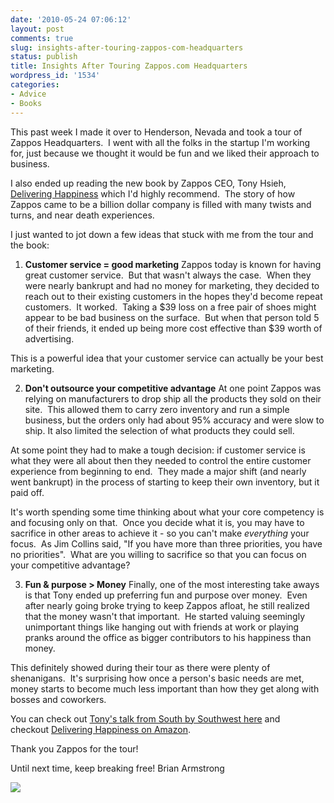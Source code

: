 ```yaml
---
date: '2010-05-24 07:06:12'
layout: post
comments: true
slug: insights-after-touring-zappos-com-headquarters
status: publish
title: Insights After Touring Zappos.com Headquarters
wordpress_id: '1534'
categories:
- Advice
- Books
---
```


This past week I made it over to Henderson, Nevada and took a tour of Zappos Headquarters.  I went with all the folks in the startup I'm working for, just because we thought it would be fun and we liked their approach to business.

I also ended up reading the new book by Zappos CEO, Tony Hsieh, [Delivering Happiness](http://www.amazon.com/gp/product/0446563048?ie=UTF8&tag=httpwwwstartb-20&linkCode=as2&camp=1789&creative=390957&creativeASIN=0446563048) which I'd highly recommend.  The story of how Zappos came to be a billion dollar company is filled with many twists and turns, and near death experiences.

I just wanted to jot down a few ideas that stuck with me from the tour and the book:



	
  1. **Customer service = good marketing**
Zappos today is known for having great customer service.  But that wasn't always the case.  When they were nearly bankrupt and had no money for marketing, they decided to reach out to their existing customers in the hopes they'd become repeat customers.  It worked.  Taking a $39 loss on a free pair of shoes might appear to be bad business on the surface.  But when that person told 5 of their friends, it ended up being more cost effective than $39 worth of advertising.

This is a powerful idea that your customer service can actually be your best marketing.

	
  2. **Don't outsource your competitive advantage**
At one point Zappos was relying on manufacturers to drop ship all the products they sold on their site.  This allowed them to carry zero inventory and run a simple business, but the orders only had about 95% accuracy and were slow to ship. It also limited the selection of what products they could sell.

At some point they had to make a tough decision: if customer service is what they were all about then they needed to control the entire customer experience from beginning to end.  They made a major shift (and nearly went bankrupt) in the process of starting to keep their own inventory, but it paid off.

It's worth spending some time thinking about what your core competency is and focusing only on that.  Once you decide what it is, you may have to sacrifice in other areas to achieve it - so you can't make _everything_ your focus.  As Jim Collins said, "If you have more than three priorities, you have no priorities".  What are you willing to sacrifice so that you can focus on your competitive advantage?

	
  3. **Fun & purpose > Money**
Finally, one of the most interesting take aways is that Tony ended up preferring fun and purpose over money.  Even after nearly going broke trying to keep Zappos afloat, he still realized that the money wasn't that important.  He started valuing seemingly unimportant things like hanging out with friends at work or playing pranks around the office as bigger contributors to his happiness than money.

This definitely showed during their tour as there were plenty of shenanigans.  It's surprising how once a person's basic needs are met, money starts to become much less important than how they get along with bosses and coworkers.


You can check out [Tony's talk from South by Southwest here](http://www.youtube.com/watch?v=63WFjoFiXns) and checkout [Delivering Happiness on Amazon](http://www.amazon.com/gp/product/0446563048?ie=UTF8&tag=httpwwwstartb-20&linkCode=as2&camp=1789&creative=390957&creativeASIN=0446563048).

Thank you Zappos for the tour!

Until next time, keep breaking free!
Brian Armstrong

[![](http://s3.amazonaws.com/oldbloguploads/2010/05/Screen-shot-2010-05-23-at-11.50.32-PM.png)](http://www.amazon.com/gp/product/0446563048?ie=UTF8&tag=httpwwwstartb-20&linkCode=as2&camp=1789&creative=390957&creativeASIN=0446563048)

